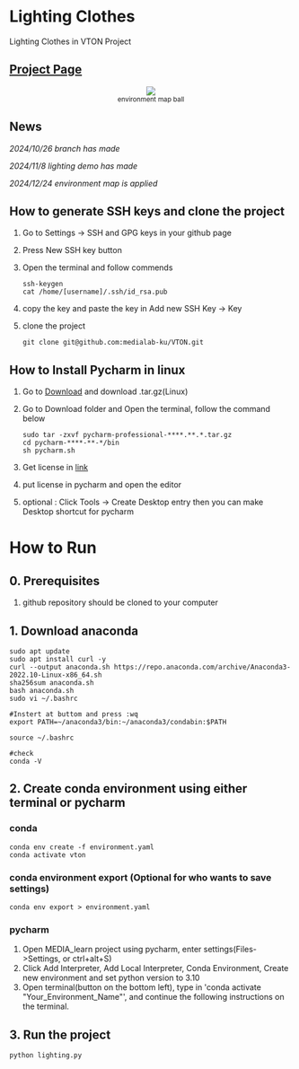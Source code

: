 # Lighting Clothes

Lighting Clothes in VTON Project

## [Project Page](https://github.com/Rascal0902/Project-Taichi_GPU_Pipeline)

<p align="center">
    <img src="docs/scene4.gif">
    <br>
    <sup>environment map ball</sup>
    <br>
</p>

## News 
*2024/10/26 branch has made*

*2024/11/8 lighting demo has made*

*2024/12/24 environment map is applied*

## How to generate SSH keys and clone the project

1. Go to Settings -> SSH and GPG keys in your github page

2. Press New SSH key button 

3. Open the terminal and follow commends
   
    ```
    ssh-keygen
    cat /home/[username]/.ssh/id_rsa.pub
    ```
5. copy the key and paste the key in Add new SSH Key -> Key 

6. clone the project
   
    ```
    git clone git@github.com:medialab-ku/VTON.git
    ```
    
## How to Install Pycharm in linux

1. Go to [Download](https://www.jetbrains.com/ko-kr/pycharm/download/?section=linux) and download .tar.gz(Linux)

2. Go to Download folder and Open the terminal, follow the command below

    ```
    sudo tar -zxvf pycharm-professional-****.**.*.tar.gz
    cd pycharm-****-**-*/bin
    sh pycharm.sh
    ```
    
3. Get license in [link](https://www.jetbrains.com/ko-kr/community/education/#students)

4. put license in pycharm and open the editor

5. optional : Click Tools -> Create Desktop entry then you can make Desktop shortcut for pycharm 

# How to Run

## 0. Prerequisites

1. github repository should be cloned to your computer

## 1. Download anaconda

    sudo apt update
    sudo apt install curl -y
    curl --output anaconda.sh https://repo.anaconda.com/archive/Anaconda3-2022.10-Linux-x86_64.sh
    sha256sum anaconda.sh
    bash anaconda.sh
    sudo vi ~/.bashrc

    #Instert at buttom and press :wq
    export PATH=~/anaconda3/bin:~/anaconda3/condabin:$PATH

    source ~/.bashrc

    #check
    conda -V

## 2. Create conda environment using either terminal or pycharm

### conda
    conda env create -f environment.yaml
    conda activate vton

### conda environment export (Optional for who wants to save settings)
    conda env export > environment.yaml

### pycharm
1. Open MEDIA_learn project using pycharm, enter settings(Files->Settings, or ctrl+alt+S)
2. Click Add Interpreter, Add Local Interpreter, Conda Environment, Create new environment and set python version to 3.10
3. Open terminal(button on the bottom left), type in 'conda activate "Your_Environment_Name"', and continue the following instructions on the terminal.

## 3. Run the project

    python lighting.py